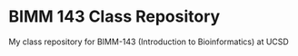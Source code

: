 # BIMM 143 Class Repository
My class repository for BIMM-143 (Introduction to Bioinformatics) at UCSD 
